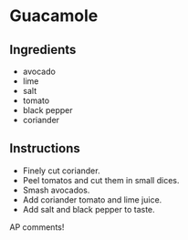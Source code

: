 # Guacamole
## Ingredients
* avocado
* lime
* salt
* tomato
* black pepper
* coriander 
## Instructions
* Finely cut coriander.
* Peel tomatos and cut them in small dices.
* Smash avocados.
* Add coriander tomato and lime juice. 
* Add salt and black pepper to taste.


AP comments!
